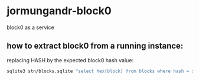 # jormungandr-block0

block0 as a service

## how to extract block0 from a running instance:

replacing HASH by the expected block0 hash value:

```sh
sqlite3 stn/blocks.sqlite "select hex(block) from blocks where hash = x'<HASH>'" | xxd -r -p > block0.blk
```
